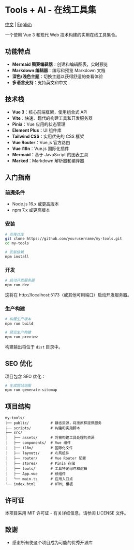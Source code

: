 # Tools + AI - 在线工具集

[中文](README.md) | [English](README-EN.md)

一个使用 Vue 3 和现代 Web 技术构建的实用在线工具集合。

## 功能特点

- **Mermaid 图表编辑器**：创建和编辑图表，实时预览
- **Markdown 编辑器**：编写和预览 Markdown 文档
- **深色/浅色主题**：切换主题以获得舒适的查看体验
- **多语言支持**：支持英文和中文

## 技术栈

- **Vue 3**：核心前端框架，使用组合式 API
- **Vite**：快速、现代的构建工具和开发服务器
- **Pinia**：Vue 应用的状态管理
- **Element Plus**：UI 组件库
- **Tailwind CSS**：实用优先的 CSS 框架
- **Vue Router**：Vue.js 官方路由
- **Vue I18n**：Vue.js 国际化插件
- **Mermaid**：基于 JavaScript 的图表工具
- **Marked**：Markdown 解析器和编译器

## 入门指南

### 前提条件

- Node.js 16.x 或更高版本
- npm 7.x 或更高版本

### 安装

```bash
# 克隆仓库
git clone https://github.com/yourusername/my-tools.git
cd my-tools

# 安装依赖
npm install
```

### 开发

```bash
# 启动开发服务器
npm run dev
```

这将在 http://localhost:5173（或其他可用端口）启动开发服务器。

### 生产构建

```bash
# 构建生产版本
npm run build

# 预览生产构建
npm run preview
```

构建输出将位于 `dist` 目录中。

## SEO 优化

项目包含 SEO 优化：

```bash
# 生成网站地图
npm run generate-sitemap
```

## 项目结构

```
my-tools/
├── public/          # 静态资源，将按原样提供服务
├── scripts/         # 构建和实用脚本
├── src/
│   ├── assets/      # 将被构建工具处理的资源
│   ├── components/  # Vue 组件
│   ├── i18n/        # 国际化文件
│   ├── layouts/     # 布局组件
│   ├── router/      # Vue Router 配置
│   ├── stores/      # Pinia 存储
│   ├── tools/       # 工具特定组件和逻辑
│   ├── App.vue      # 根组件
│   └── main.ts      # 应用入口点
└── index.html       # HTML 模板
```

## 许可证

本项目采用 MIT 许可证 - 有关详细信息，请参阅 LICENSE 文件。

## 致谢

- 感谢所有使这个项目成为可能的优秀开源库